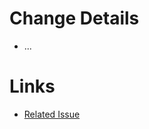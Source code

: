 # Change Details
* ...

# Links
* [Related Issue](https://github.com/bonusbits/bonusbits_base/issues/00)